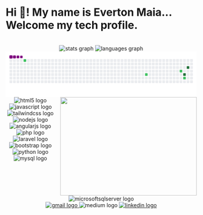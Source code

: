 <h1 align="left">Hi 👋! My name is Everton Maia... Welcome my tech profile.</h1>



<br clear="both">

<div align="center">
  <img src="https://github-readme-stats.vercel.app/api?username=TomMaiaGIt&hide_title=false&hide_rank=false&show_icons=true&include_all_commits=true&count_private=true&disable_animations=false&theme=github_dark&locale=en&hide_border=true" height="200" alt="stats graph"  />
  <img src="https://github-readme-stats.vercel.app/api/top-langs?username=TomMaiaGIt&locale=en&hide_title=false&layout=compact&card_width=320&langs_count=5&theme=github_dark&hide_border=true" height="100" alt="languages graph"  />
</div>

<div>
  <img  align="left" height="120" width="600" src="https://raw.githubusercontent.com/TomMaiaGIt/TomMaiaGIt/output/github-contribution-grid-snake.gif" />
</div>
<div> 
<img align="right" height="260" width="360" src="https://media1.giphy.com/media/v1.Y2lkPTc5MGI3NjExamc4dXcwcWxkcXd5d3RkamlqaHRyMXZzNHExMWJjdWdwY2ttN3gzMiZlcD12MV9pbnRlcm5hbF9naWZfYnlfaWQmY3Q9Zw/2IudUHdI075HL02Pkk/giphy.webp"  />
 
</div>





<div align="center">
  <img src="https://cdn.simpleicons.org/html5/E34F26" height="40" alt="html5 logo"  />
  <img width="10" />
  <img src="https://skillicons.dev/icons?i=js" height="40" alt="javascript logo"  />
  <img width="10" />
  <img src="https://cdn.simpleicons.org/tailwindcss/06B6D4" height="40" alt="tailwindcss logo"  />
  <img width="10" />
  <img src="https://cdn.simpleicons.org/nodedotjs/339933" height="40" alt="nodejs logo"  />
  <img width="10" />
  <img src="https://cdn.jsdelivr.net/gh/devicons/devicon/icons/angularjs/angularjs-original.svg" height="40" alt="angularjs logo"  />
  <img width="10" />
  <img src="https://cdn.jsdelivr.net/gh/devicons/devicon/icons/php/php-original.svg" height="40" alt="php logo"  />
  <img width="10" />
  <img src="https://cdn.jsdelivr.net/gh/devicons/devicon/icons/laravel/laravel-original.svg" height="40" alt="laravel logo"  />
  <img width="10" />
  <img src="https://skillicons.dev/icons?i=bootstrap" height="40" alt="bootstrap logo"  />
  <img width="10" />
  <img src="https://cdn.jsdelivr.net/gh/devicons/devicon/icons/python/python-original.svg" height="40" alt="python logo"  />
  <img width="10" />
  <img src="https://cdn.jsdelivr.net/gh/devicons/devicon/icons/mysql/mysql-original.svg" height="40" alt="mysql logo"  />
  <img width="10" />
  <img src="https://cdn.jsdelivr.net/gh/devicons/devicon/icons/microsoftsqlserver/microsoftsqlserver-plain.svg" height="40" alt="microsoftsqlserver logo"  />
</div>


<div align="center">
  <a href="evertondrums.2@gmail.com" target="_blank">
    <img src="https://raw.githubusercontent.com/maurodesouza/profile-readme-generator/master/src/assets/icons/social/gmail/default.svg" width="50" height="40" alt="gmail logo"  />
  </a>
  <img src="https://raw.githubusercontent.com/maurodesouza/profile-readme-generator/master/src/assets/icons/social/medium/default.svg" width="50" height="40" alt="medium logo"  />
  <a href="https://br.linkedin.com/in/everton-maia-da-silva-72088766" target="_blank">
    <img src="https://raw.githubusercontent.com/maurodesouza/profile-readme-generator/master/src/assets/icons/social/linkedin/default.svg" width="50" height="40" alt="linkedin logo"  />
  </a>
</div>


